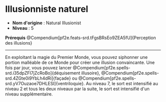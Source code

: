 # Illusionniste naturel

 * **Nom d'origine** : Natural Illusionist
 * **Niveau** : 5


<p><span id="ctl00_MainContent_DetailedOutput"><strong>Prérequis</strong> @Compendium[pf2e.feats-srd.tFgsBRsEo9ZEA5fU]{Perception des illusions}<br></span></p>
<hr>
<p>En exploitant la magie du Premier Monde, vous pouvez siphonner une portion malléable de ce Monde pour créer une illusion convaincante. Une fois par jour, vous pouvez lancer @Compendium[pf2e.spells-srd.i35dpZFI7jZcRoBo]{déquisement illusoire}, @Compendium[pf2e.spells-srd.4ZGte0i9YbLh4dRi]{façade} ou @Compendium[pf2e.spells-srd.yV7Ouzaoe7DHLESI]{ventriloquie}. Au niveau 7, le sort est intensifié au niveau 2 et tous les deux niveaux par la suite, le sort est intensifié d'un niveau supplémentaire.&nbsp;</p>
